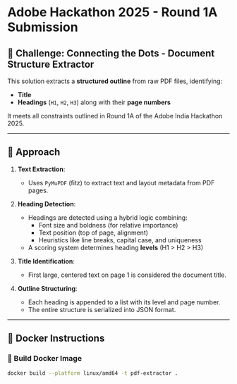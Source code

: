 # Adobe Hackathon 2025 - Round 1A Submission

## 🚀 Challenge: Connecting the Dots - Document Structure Extractor

This solution extracts a **structured outline** from raw PDF files, identifying:
- **Title**
- **Headings** (`H1`, `H2`, `H3`) along with their **page numbers**

It meets all constraints outlined in Round 1A of the Adobe India Hackathon 2025.

---

## 🧠 Approach

1. **Text Extraction**:
   - Uses `PyMuPDF` (fitz) to extract text and layout metadata from PDF pages.

2. **Heading Detection**:
   - Headings are detected using a hybrid logic combining:
     - Font size and boldness (for relative importance)
     - Text position (top of page, alignment)
     - Heuristics like line breaks, capital case, and uniqueness
   - A scoring system determines heading **levels** (H1 > H2 > H3)

3. **Title Identification**:
   - First large, centered text on page 1 is considered the document title.

4. **Outline Structuring**:
   - Each heading is appended to a list with its level and page number.
   - The entire structure is serialized into JSON format.

---

## 🐳 Docker Instructions

### 🔧 Build Docker Image

```bash
docker build --platform linux/amd64 -t pdf-extractor .
